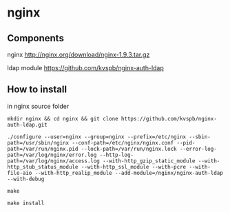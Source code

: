 # nginx

## Components

nginx
http://nginx.org/download/nginx-1.9.3.tar.gz

ldap module
https://github.com/kvspb/nginx-auth-ldap

## How to install

in nginx source folder

```
mkdir nginx && cd nginx && git clone https://github.com/kvspb/nginx-auth-ldap.git

./configure --user=nginx --group=nginx --prefix=/etc/nginx --sbin-path=/usr/sbin/nginx --conf-path=/etc/nginx/nginx.conf --pid-path=/var/run/nginx.pid --lock-path=/var/run/nginx.lock --error-log-path=/var/log/nginx/error.log --http-log-path=/var/log/nginx/access.log --with-http_gzip_static_module --with-http_stub_status_module --with-http_ssl_module --with-pcre --with-file-aio --with-http_realip_module --add-module=/nginx/nginx-auth-ldap --with-debug

make

make install
```